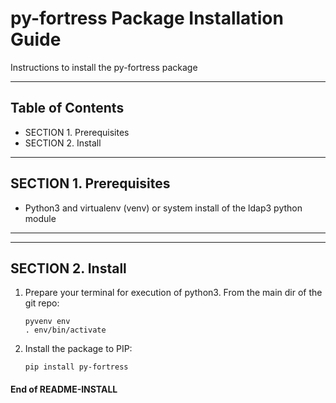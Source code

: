 # py-fortress Package Installation Guide
 
Instructions to install the py-fortress package
_____________________________________________________________________________
## Table of Contents
 * SECTION 1. Prerequisites
 * SECTION 2. Install
______________________________________________________________________________
## SECTION 1. Prerequisites

 * Python3 and virtualenv (venv) or system install of the ldap3 python module
___________________________________________________________________________________
______________________________________________________________________________
## SECTION 2. Install


1. Prepare your terminal for execution of python3.  From the main dir of the git repo:
    ```
    pyvenv env
    . env/bin/activate
    ```

2. Install the package to PIP:
    ```
    pip install py-fortress
    ```

#### End of README-INSTALL
